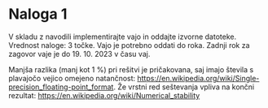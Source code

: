 # Naloga 1

V skladu z navodili implementirajte vajo in oddajte izvorne datoteke. Vrednost naloge: 3 točke. Vajo je potrebno oddati do roka. Zadnji rok za zagovor vaje je do 19. 10. 2023 v času vaj.

Manjša razlika (manj kot 1 %) pri rešitvi je pričakovana, saj imajo števila s plavajočo vejico omejeno natančnost: https://en.wikipedia.org/wiki/Single-precision_floating-point_format. Že vrstni red seštevanja vpliva na končni rezultat: https://en.wikipedia.org/wiki/Numerical_stability